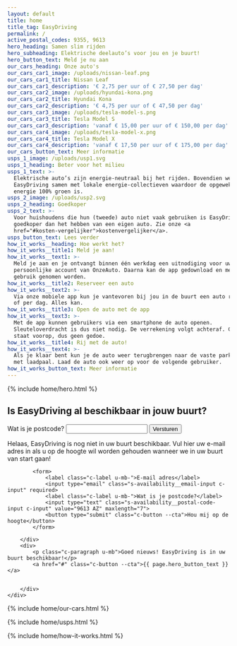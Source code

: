```yaml
---
layout: default
title: home
title_tag: EasyDriving
permalink: /
active_postal_codes: 9355, 9613
hero_heading: Samen slim rijden
hero_subheading: Elektrische deelauto’s voor jou en je buurt!
hero_button_text: Meld je nu aan
our_cars_heading: Onze auto's
our_cars_car1_image: /uploads/nissan-leaf.png
our_cars_car1_title: Nissan Leaf
our_cars_car1_description: '€ 2,75 per uur of € 27,50 per dag'
our_cars_car2_image: /uploads/hyundai-kona.png
our_cars_car2_title: Hyundai Kona
our_cars_car2_description: '€ 4,75 per uur of € 47,50 per dag'
our_cars_car3_image: /uploads/tesla-model-s.png
our_cars_car3_title: Tesla Model S
our_cars_car3_description: 'vanaf € 15,00 per uur of € 150,00 per dag'
our_cars_car4_image: /uploads/tesla-model-x.png
our_cars_car4_title: Tesla Model X
our_cars_car4_description: 'vanaf € 17,50 per uur of € 175,00 per dag'
our_cars_button_text: Meer informatie
usps_1_image: /uploads/usp1.svg
usps_1_heading: Beter voor het milieu
usps_1_text: >-
  Elektrische auto’s zijn energie-neutraal bij het rijden. Bovendien werkt
  EasyDriving samen met lokale energie-collectieven waardoor de opgewekte
  energie 100% groen is.
usps_2_image: /uploads/usp2.svg
usps_2_heading: Goedkoper
usps_2_text: >-
  Voor huishoudens die hun (tweede) auto niet vaak gebruiken is EasyDriving veel
  goedkoper dan het hebben van een eigen auto. Zie onze <a
  href="#kosten-vergelijker">kostenvergelijker</a>.
usps_button_text: Lees verder
how_it_works__heading: Hoe werkt het?
how_it_works__title1: Meld je aan!
how_it_works__text1: >-
  Meld je aan en je ontvangt binnen één werkdag een uitnodiging voor uw
  persoonlijke account van OnzeAuto. Daarna kan de app gedownload en meteen in
  gebruik genomen worden.
how_it_works__title2: Reserveer een auto
how_it_works__text2: >-
  Via onze mobiele app kun je vantevoren bij jou in de buurt een auto reserveren. Reserveer per uur
  of per dag. Alles kan.
how_it_works__title3: Open de auto met de app
how_it_works__text3: >-
  Met de app kunnen gebruikers via een smartphone de auto openen.
  Sleuteloverdracht is dus niet nodig. De verrekening volgt achteraf. Gemak
  staat voorop, dus geen gedoe.
how_it_works__title4: Rij met de auto!
how_it_works__text4: >-
  Als je klaar bent kun je de auto weer terugbrengen naar de vaste parkeerplek
  met laadpaal. Laad de auto ook weer op voor de volgende gebruiker.
how_it_works_button_text: Meer informatie
---
```


{% include home/hero.html %}

<div class="s-availability" data-active-postal-codes="{{ page.active_postal_codes }}">
    <div class="l-wrapper u-align-center">
    <h2 class="c-heading --large u-mb+">Is EasyDriving al beschikbaar in jouw buurt?</h2>
        <div style="display: nxone">
            <form action="/" >
                <label class="c-label u-mb-">Wat is je postcode?</label>
                <input type="text" class="s-availability__postal-code-input c-input">
                <button type="submit" class="s-availability__submit c-button --cta">Versturen</button>
            </form>
        </div>
        <div>
            <p class="c-paragraph u-mb">Helaas, EasyDriving is nog niet in uw buurt beschikbaar. Vul hier uw e-mail adres in als u op de hoogte wil worden gehouden wanneer we in uw buurt van start gaan!</p>

            <form>
                <label class="c-label u-mb-">E-mail adres</label>
                <input type="email" class="s-availability__email-input c-input" required>
                <label class="c-label u-mb-">Wat is je postcode?</label>
                <input type="text" class="s-availability__postal-code-input c-input" value="9613 AZ" maxlength="7">
                <button type="submit" class="c-button --cta">Hou mij op de hoogte</button>
            </form>

        </div>
        <div>
            <p class="c-paragraph u-mb">Goed nieuws! EasyDriving is in uw buurt beschikbaar!</p>
            <a href="#" class="c-button --cta">{{ page.hero_button_text }}</a>


        </div>
    </div>
</div>

{% include home/our-cars.html %}

{% include home/usps.html %}

{% include home/how-it-works.html %}

